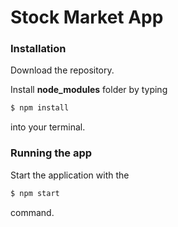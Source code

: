 # Stock Market App

### Installation

Download the repository. 

Install **node_modules** folder by typing

```bash
$ npm install
```

into your terminal.

### Running the app

Start the application with the

```bash
$ npm start
```

command.
